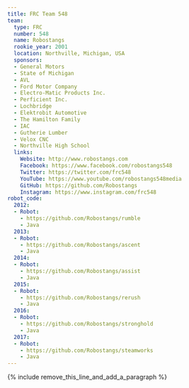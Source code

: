 ```yaml
---
title: FRC Team 548
team:
  type: FRC
  number: 548
  name: Robostangs
  rookie_year: 2001
  location: Northville, Michigan, USA
  sponsors:
  - General Motors
  - State of Michigan
  - AVL
  - Ford Motor Company
  - Electro-Matic Products Inc.
  - Perficient Inc.
  - Lochbridge
  - Elektrobit Automotive
  - The Hamilton Family
  - IAC
  - Gutherie Lumber
  - Velox CNC
  - Northville High School
  links:
    Website: http://www.robostangs.com
    Facebook: https://www.facebook.com/robostangs548
    Twitter: https://twitter.com/frc548
    YouTube: https://www.youtube.com/robostangs548media
    GitHub: https://github.com/Robostangs
    Instagram: https://www.instagram.com/frc548
robot_code:
  2012:
  - Robot:
    - https://github.com/Robostangs/rumble
    - Java
  2013:
  - Robot:
    - https://github.com/Robostangs/ascent
    - Java
  2014:
  - Robot:
    - https://github.com/Robostangs/assist
    - Java
  2015:
  - Robot:
    - https://github.com/Robostangs/rerush
    - Java
  2016:
  - Robot:
    - https://github.com/Robostangs/stronghold
    - Java
  2017:
  - Robot:
    - https://github.com/Robostangs/steamworks
    - Java
---
```


{% include remove_this_line_and_add_a_paragraph %}